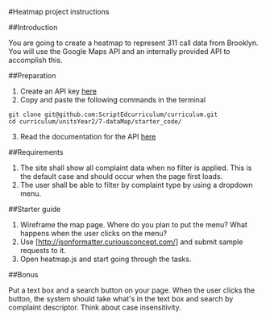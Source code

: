 #Heatmap project instructions

##Introduction

You are going to create a heatmap to represent 311 call data from Brooklyn. You will use the Google Maps API and an internally provided API to accomplish this.

##Preparation

1) Create an API key [here](http://clownfish.io/)
2) Copy and paste the following commands in the terminal
```
git clone git@github.com:ScriptEdcurriculum/curriculum.git
cd curriculum/unitsYear2/7-dataMap/starter_code/
```
3) Read the documentation for the API [here](docs.md)

##Requirements

1. The site shall show all complaint data when no filter is applied. This is the default case and should occur when the page first loads.
2. The user shall be able to filter by complaint type by using a dropdown menu.

##Starter guide

1. Wireframe the map page. Where do you plan to put the menu? What happens when the user clicks on the menu?
2. Use [http://jsonformatter.curiousconcept.com/] and submit sample requests to it. 
3. Open heatmap.js and start going through the tasks.

##Bonus

Put a text box and a search button on your page. When the user clicks the button, the system should take what's in the text box and search by complaint descriptor. Think about case insensitivity.
